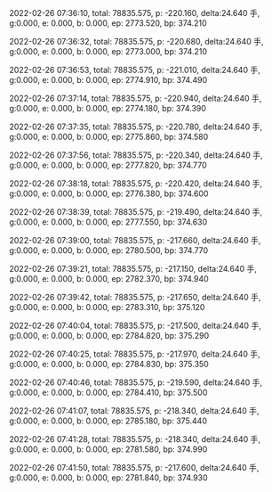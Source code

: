 2022-02-26 07:36:10, total: 78835.575, p: -220.160, delta:24.640 手, g:0.000, e: 0.000, b: 0.000, ep: 2773.520, bp: 374.210

2022-02-26 07:36:32, total: 78835.575, p: -220.680, delta:24.640 手, g:0.000, e: 0.000, b: 0.000, ep: 2773.000, bp: 374.210

2022-02-26 07:36:53, total: 78835.575, p: -221.010, delta:24.640 手, g:0.000, e: 0.000, b: 0.000, ep: 2774.910, bp: 374.490

2022-02-26 07:37:14, total: 78835.575, p: -220.940, delta:24.640 手, g:0.000, e: 0.000, b: 0.000, ep: 2774.180, bp: 374.390

2022-02-26 07:37:35, total: 78835.575, p: -220.780, delta:24.640 手, g:0.000, e: 0.000, b: 0.000, ep: 2775.860, bp: 374.580

2022-02-26 07:37:56, total: 78835.575, p: -220.340, delta:24.640 手, g:0.000, e: 0.000, b: 0.000, ep: 2777.820, bp: 374.770

2022-02-26 07:38:18, total: 78835.575, p: -220.420, delta:24.640 手, g:0.000, e: 0.000, b: 0.000, ep: 2776.380, bp: 374.600

2022-02-26 07:38:39, total: 78835.575, p: -219.490, delta:24.640 手, g:0.000, e: 0.000, b: 0.000, ep: 2777.550, bp: 374.630

2022-02-26 07:39:00, total: 78835.575, p: -217.660, delta:24.640 手, g:0.000, e: 0.000, b: 0.000, ep: 2780.500, bp: 374.770

2022-02-26 07:39:21, total: 78835.575, p: -217.150, delta:24.640 手, g:0.000, e: 0.000, b: 0.000, ep: 2782.370, bp: 374.940

2022-02-26 07:39:42, total: 78835.575, p: -217.650, delta:24.640 手, g:0.000, e: 0.000, b: 0.000, ep: 2783.310, bp: 375.120

2022-02-26 07:40:04, total: 78835.575, p: -217.500, delta:24.640 手, g:0.000, e: 0.000, b: 0.000, ep: 2784.820, bp: 375.290

2022-02-26 07:40:25, total: 78835.575, p: -217.970, delta:24.640 手, g:0.000, e: 0.000, b: 0.000, ep: 2784.830, bp: 375.350

2022-02-26 07:40:46, total: 78835.575, p: -219.590, delta:24.640 手, g:0.000, e: 0.000, b: 0.000, ep: 2784.410, bp: 375.500

2022-02-26 07:41:07, total: 78835.575, p: -218.340, delta:24.640 手, g:0.000, e: 0.000, b: 0.000, ep: 2785.180, bp: 375.440

2022-02-26 07:41:28, total: 78835.575, p: -218.340, delta:24.640 手, g:0.000, e: 0.000, b: 0.000, ep: 2781.580, bp: 374.990

2022-02-26 07:41:50, total: 78835.575, p: -217.600, delta:24.640 手, g:0.000, e: 0.000, b: 0.000, ep: 2781.840, bp: 374.930